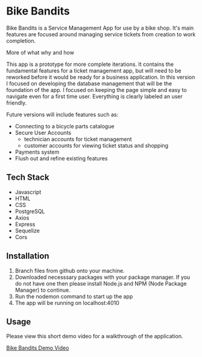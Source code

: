 # Bike Bandits

Bike Bandits is a Service Management App for use by a bike shop. It's main features are focused around managing service tickets from creation to work completion.

More of what why and how

This app is a prototype for more complete iterations. It contains the fundamental features for a ticket management app, but will need to be reworked before it would be ready for a business application. In this version I focused on developing the database management that will be the foundation of the app. I focused on keeping the page simple and easy to navigate even for a first time user. Everything is clearly labeled an user friendly.

Future versions will include features such as:
- Connecting to a bicycle parts catalogue
- Secure User Accounts
    - technician accounts for ticket management
    - customer accounts for viewing ticket status and shopping
- Payments system
- Flush out and refine existing features

## Tech Stack

- Javascript
- HTML
- CSS
- PostgreSQL
- Axios
- Express
- Sequelize
- Cors

## Installation
1. Branch files from github onto your machine.
2. Downloaded necesssary packages with your package manager. If you do not have one then please install Node.js and NPM (Node Package Manager) to continue.
3. Run the nodemon command to start up the app
4. The app will be running on localhost:4010

## Usage
Please view this short demo video for a walkthrough of the application.

[Bike Bandits Demo Video](https://clipchamp.com/watch/Qu9ZitLVEID)

